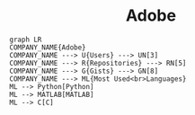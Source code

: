 <h1 align="center">Adobe</h1>

```mermaid
graph LR
COMPANY_NAME{Adobe}
COMPANY_NAME ---> U{Users} ---> UN[3]
COMPANY_NAME ---> R{Repositories} ---> RN[5]
COMPANY_NAME ---> G{Gists} ---> GN[8]
COMPANY_NAME ---> ML{Most Used<br>Languages}
ML --> Python[Python]
ML --> MATLAB[MATLAB]
ML --> C[C]
```
